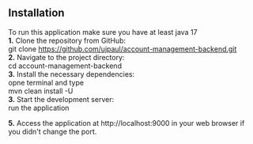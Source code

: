 ## Installation
To run this application make sure you have at least java 17 <br>
**1.** Clone the repository from GitHub: <br>
git clone https://github.com/ujpaul/account-management-backend.git<br>
**2.** Navigate to the project directory: <br>
cd account-management-backend <br>
**3.** Install the necessary dependencies: <br>
opne terminal and type <br>
mvn clean install -U <br>
**3.** Start the development server: <br>
run the application <br>

**5.** Access the application at http://localhost:9000 in your web browser if you didn't change the port.
